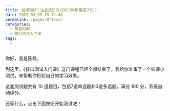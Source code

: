 ```yaml
---
title: 结课测试｜这些接口测试知识你都掌握了吗？
date: 2022-03-09 15:12:48
permalink: /pages/9f15cc/
categories:
  - 极客时间
  - 接口测试入门课
tags:
  - 
---
```

<p>你好，我是陈磊。</p><p>到这里，《接口测试入门课》这门课程已经全部结束了。我给你准备了一个结课小测试，来帮助你检验自己的学习效果。</p><p>这套测试题共有 10 道题目，包括7道单选题和3道多选题，满分 100 分，系统自动评分。</p><p>还等什么，点击下面按钮开始测试吧！</p><p><a href="http://time.geekbang.org/quiz/intro?act_id=169&exam_id=390"><img src="https://static001.geekbang.org/resource/image/28/a4/28d1be62669b4f3cc01c36466bf811a4.png?wh=1142*201" alt=""></a></p><!-- [[[read_end]]] -->